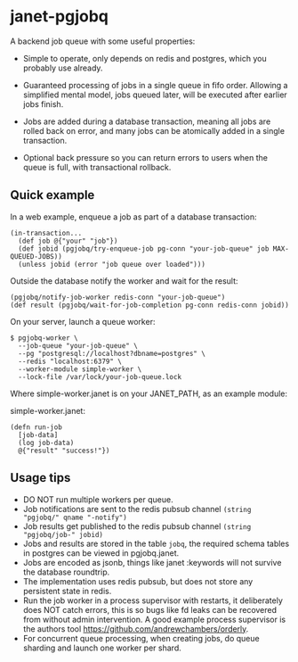 # janet-pgjobq

A backend job queue with some useful properties:

- Simple to operate, only depends on redis and postgres, which you probably use already.

- Guaranteed processing of jobs in a single queue in fifo order. Allowing a
  simplified mental model, jobs queued later, will be executed after earlier jobs finish.

- Jobs are added during a database transaction, meaning all jobs are rolled back
  on error, and many jobs can be atomically added in a single transaction.

- Optional back pressure so you can return errors to users when the queue is full,
  with transactional rollback.

## Quick example

In a web example, enqueue a job as part of a database transaction:
```
(in-transaction... 
  (def job @{"your" "job"})
  (def jobid (pgjobq/try-enqueue-job pg-conn "your-job-queue" job MAX-QUEUED-JOBS))
  (unless jobid (error "job queue over loaded")))
```
Outside the database notify the worker and wait for the result:
```
(pgjobq/notify-job-worker redis-conn "your-job-queue")
(def result (pgjobq/wait-for-job-completion pg-conn redis-conn jobid))
```
On your server, launch a queue worker:
```
$ pgjobq-worker \
  --job-queue "your-job-queue" \
  --pg "postgresql://localhost?dbname=postgres" \
  --redis "localhost:6379" \
  --worker-module simple-worker \
  --lock-file /var/lock/your-job-queue.lock
```

Where simple-worker.janet is on your JANET_PATH, as an example module:

simple-worker.janet:
```
(defn run-job 
  [job-data]
  (log job-data)
  @{"result" "success!"})
```

## Usage tips

- DO NOT run multiple workers per queue.
- Job notifications are sent to the redis pubsub channel ```(string "pgjobq/" qname "-notify")```
- Job results get published to the redis pubsub channel ```(string "pgjobq/job-" jobid)```
- Jobs and results are stored in the table ```jobq```, the required schema tables
  in postgres can be viewed in pgjobq.janet.
- Jobs are encoded as jsonb, things like janet :keywords will not survive the database roundtrip.
- The implementation uses redis pubsub, but does not store any persistent state in redis.
- Run the job worker in a process supervisor with restarts, it deliberately does NOT catch errors,
  this is so bugs like fd leaks can be recovered from without admin intervention.
  A good example process supervisor is the authors tool https://github.com/andrewchambers/orderly.
- For concurrent queue processing, when creating jobs, do queue sharding
  and launch one worker per shard.


